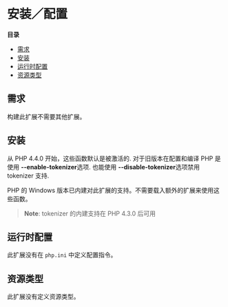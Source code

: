 安装／配置
==========

**目录**

-   [需求](/tokenizer/setup.html#需求)
-   [安装](/tokenizer/setup.html#安装)
-   [运行时配置](/tokenizer/setup.html#运行时配置)
-   [资源类型](/tokenizer/setup.html#资源类型)

需求
----

构建此扩展不需要其他扩展。

安装
----

从 PHP 4.4.0 开始，这些函数默认是被激活的. 对于旧版本在配置和编译 PHP
是使用 **--enable-tokenizer**选项. 也能使用
**--disable-tokenizer**选项禁用 tokenizer 支持.

PHP 的 Windows
版本已内建对此扩展的支持。不需要载入额外的扩展来使用这些函数。

> **Note**: <span class="simpara"> tokenizer 的内建支持在 PHP 4.3.0
> 后可用 </span>

运行时配置
----------

此扩展没有在 `php.ini` 中定义配置指令。

资源类型
--------

此扩展没有定义资源类型。
